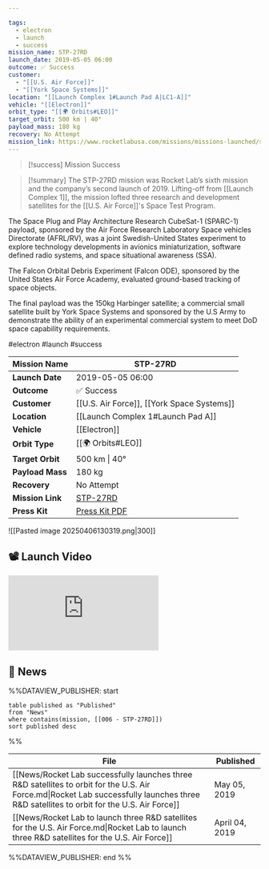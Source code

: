 ```yaml
---

tags:
  - electron
  - launch
  - success
mission_name: STP-27RD
launch_date: 2019-05-05 06:00
outcome: ✅ Success
customer:
  - "[[U.S. Air Force]]"
  - "[[York Space Systems]]"
location: "[[Launch Complex 1#Launch Pad A|LC1-A]]"
vehicle: "[[Electron]]"
orbit_type: "[[🌍 Orbits#LEO]]"
target_orbit: 500 km | 40°
payload_mass: 180 kg
recovery: No Attempt
mission_link: https://www.rocketlabusa.com/missions/missions-launched/stp-27rd/
---
```



>[!success] Mission Success

>[!summary]
The STP-27RD mission was Rocket Lab’s sixth mission and the company’s second launch of 2019. Lifting-off from [[Launch Complex 1]], the mission lofted three research and development satellites for the [[U.S. Air Force]]'s Space Test Program. 
>
The Space Plug and Play Architecture Research CubeSat-1 (SPARC-1) payload, sponsored by the Air Force Research Laboratory Space vehicles Directorate (AFRL/RV), was a joint Swedish-United States experiment to explore technology developments in avionics miniaturization, software defined radio systems, and space situational awareness (SSA). 
>
The Falcon Orbital Debris Experiment (Falcon ODE), sponsored by the United States Air Force Academy, evaluated ground-based tracking of space objects. 
>
The final payload was the 150kg Harbinger satellite; a commercial small satellite built by York Space Systems and sponsored by the U.S Army to demonstrate the ability of an experimental commercial system to meet DoD space capability requirements.



#electron #launch #success

| **Mission Name** | STP-27RD                                                                                     |
| ---------------- | -------------------------------------------------------------------------------------------- |
| **Launch Date**  | 2019-05-05 06:00                                                                             |
| **Outcome**      | ✅ Success                                                                                    |
| **Customer**     | [[U.S. Air Force]], [[York Space Systems]]                                                   |
| **Location**     | [[Launch Complex 1#Launch Pad A]]                                                            |
| **Vehicle**      | [[Electron]]                                                                                 |
| **Orbit Type**   | [[🌍 Orbits#LEO]]                                                                            |
| **Target Orbit** | 500 km &#124; 40°                                                                            |
| **Payload Mass** | 180 kg                                                                                       |
| **Recovery**     | No Attempt                                                                                   |
| **Mission Link** | [STP-27RD](https://www.rocketlabusa.com/missions/missions-launched/stp-27rd/)                |
| **Press Kit**    | [Press Kit PDF](https://rocketlabcorp.com/assets/Uploads/Rocket-Lab-STP-27RD-press-kit2.pdf) |


![[Pasted image 20250406130319.png|300]]

## 📽️ Launch Video

<div class="responsive-video">
<iframe src="https://www.youtube.com/embed/ahVDVWq_Ei4" title="Rocket Lab&#39;s Electron - STP-27RD Mission" frameborder="0" allow="accelerometer; autoplay; clipboard-write; encrypted-media; gyroscope; picture-in-picture; web-share" referrerpolicy="strict-origin-when-cross-origin" allowfullscreen></iframe>     

</div>

## 📰 News
%%DATAVIEW_PUBLISHER: start
```
table published as "Published"
from "News"
where contains(mission, [[006 - STP-27RD]])
sort published desc
```
%%

| File                                                                                                                                                                                     | Published      |
| ---------------------------------------------------------------------------------------------------------------------------------------------------------------------------------------- | -------------- |
| [[News/Rocket Lab successfully launches three R&D satellites to orbit for the U.S. Air Force.md\|Rocket Lab successfully launches three R&D satellites to orbit for the U.S. Air Force]] | May 05, 2019   |
| [[News/Rocket Lab to launch three R&D satellites for the U.S. Air Force.md\|Rocket Lab to launch three R&D satellites for the U.S. Air Force]]                                           | April 04, 2019 |

%%DATAVIEW_PUBLISHER: end %%